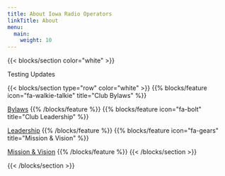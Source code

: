 ```yaml
---
title: About Iowa Radio Operators
linkTitle: About
menu:
  main:
    weight: 10
---
```


{{< blocks/section color="white" >}}

Testing Updates

{{< blocks/section type="row" color="white" >}}
{{% blocks/feature icon="fa-walkie-talkie" title="Club Bylaws" %}}

[Bylaws](/about/bylaws)
{{% /blocks/feature %}}
{{% blocks/feature icon="fa-bolt" title="Club Leadership" %}}

[Leadership](/about/leadership)
{{% /blocks/feature %}}
{{% blocks/feature icon="fa-gears" title="Mission & Vision" %}}

[Mission & Vision](/about/mission-vision)
{{% /blocks/feature %}}
{{< /blocks/section >}}


{{< /blocks/section >}}
